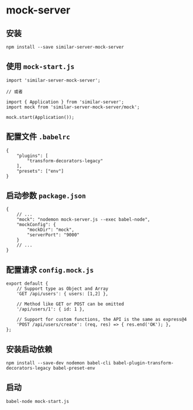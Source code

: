 # mock-server

## 安装

    npm install --save similar-server-mock-server

## 使用 `mock-start.js`

    import 'similar-server-mock-server';

    // 或者

    import { Application } from 'similar-server';
    import mock from 'similar-server-mock-server/mock';

    mock.start(Application());

## 配置文件 `.babelrc`

    {
        "plugins": [
            "transform-decorators-legacy"
        ],
        "presets": ["env"]
    }

## 启动参数  `package.json`

    {
        // ...
        "mock": "nodemon mock-server.js --exec babel-node",
        "mockConfig": {
            "mockDir": "mock",
            "serverPort": "9000"
        }
        // ...
    }

## 配置请求 `config.mock.js`

    export default {
        // Support type as Object and Array
        'GET /api/users': { users: [1,2] },
    
        // Method like GET or POST can be omitted
        '/api/users/1': { id: 1 },
    
        // Support for custom functions, the API is the same as express@4
        'POST /api/users/create': (req, res) => { res.end('OK'); },
    };

## 安装启动依赖

    npm install --save-dev nodemon babel-cli babel-plugin-transform-decorators-legacy babel-preset-env

## 启动

    babel-node mock-start.js